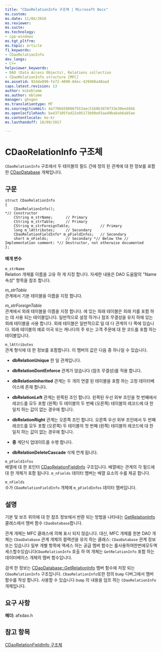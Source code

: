 ```yaml
---
title: "CDaoRelationInfo 구조체 | Microsoft Docs"
ms.custom: 
ms.date: 11/04/2016
ms.reviewer: 
ms.suite: 
ms.technology:
- cpp-windows
ms.tgt_pltfrm: 
ms.topic: article
f1_keywords:
- CDaoRelationInfo
dev_langs:
- C++
helpviewer_keywords:
- DAO (Data Access Objects), Relations collection
- CDaoRelationInfo structure [MFC]
ms.assetid: 92dda090-fe72-4090-84ec-429498a48aad
caps.latest.revision: 13
author: mikeblome
ms.author: mblome
manager: ghogen
ms.translationtype: MT
ms.sourcegitcommit: 4a770b6508067913aec51b8b3878f33e30eed4bb
ms.openlocfilehash: ba437105fad22a95173b99e93aa49babab6ab5ae
ms.contentlocale: ko-kr
ms.lasthandoff: 10/09/2017

---
```

# <a name="cdaorelationinfo-structure"></a>CDaoRelationInfo 구조체
`CDaoRelationInfo` 구조에서 두 테이블의 필드 간에 정의 된 관계에 대 한 정보를 포함 한 [CDaoDatabase](../../mfc/reference/cdaodatabase-class.md) 개체입니다.  
  
## <a name="syntax"></a>구문  
  
```  
struct CDaoRelationInfo  
{  
    CDaoRelationInfo();
*// Constructor  
    CString m_strName;      // Primary  
    CString m_strTable;     // Primary  
    CString m_strForeignTable;              // Primary  
    long m_lAttributes;     // Secondary  
    CDaoRelationFieldInfo* m_pFieldInfos;   // Secondary  
    short m_nFields;        // Secondary *// Below the // Implementation comment: *// Destructor, not otherwise documented  
};  
```  
  
#### <a name="parameters"></a>매개 변수  
 `m_strName`  
 Relation 개체를 이름을 고유 하 게 지정 합니다. 자세한 내용은 DAO 도움말의 "Name 속성" 항목을 참조 합니다.  
  
 *m_strTable*  
 관계에서 기본 테이블을 이름을 지정 합니다.  
  
 *m_strForeignTable*  
 관계에서 외래 테이블을 이름을 지정 합니다. 에 있는 외래 테이블은 외래 키를 포함 하는 데 사용 되는 테이블입니다. 일반적으로 설정 하거나 참조 무결성을 유지 하에 있는 외래 테이블을 사용 합니다. 외래 테이블은 일반적으로 일 대 다 관계의 다 쪽에 있습니다. 외래 테이블의 예로 미국 또는 캐나다의 주 또는 고객 주문에 대 한 코드를 포함 하는 테이블입니다.  
  
 `m_lAttributes`  
 관계 형식에 대 한 정보를 포함합니다. 이 멤버의 값은 다음 중 하나일 수 있습니다.  
  
- **dbRelationUnique** 한 일 관계입니다.  
  
- **dbRelationDontEnforce** 관계가 않습니다 (참조 무결성)를 적용 합니다.  
  
- **dbRelationInherited** 관계는 두 개의 연결 된 테이블을 포함 하는 고정 데이터베이스에 존재 합니다.  
  
- **dbRelationLeft** 관계는 왼쪽된 조인 합니다. 왼쪽된 우선 외부 조인을 첫 번째에서 레코드를 모두 포함 (왼쪽) 두 테이블의 두 번째 (오른쪽) 테이블의 레코드에 대 한 일치 하는 값이 없는 경우에 합니다.  
  
- **dbRelationRight** 관계는 오른쪽 조인 합니다. 오른쪽 우선 외부 조인에서 두 번째 레코드를 모두 포함 (오른쪽) 두 테이블의 첫 번째 (왼쪽) 테이블의 레코드에 대 한 일치 하는 값이 없는 경우에 합니다.  
  
- **중** 계단식 업데이트를 수행 합니다.  
  
- **dbRelationDeleteCascade** 삭제 연계 됩니다.  
  
 `m_pFieldInfos`  
 배열에 대 한 포인터 [CDaoRelationFieldInfo](../../mfc/reference/cdaorelationfieldinfo-structure.md) 구조입니다. 배열에는 관계의 각 필드에 대 한 개체가 포함 됩니다. `m_nFields` 데이터 멤버는 배열 요소의 수를 제공 합니다.  
  
 `m_nFields`  
 수가 `CDaoRelationFieldInfo` 개체에 `m_pFieldInfos` 데이터 멤버입니다.  
  
## <a name="remarks"></a>설명  
 기본 및 보조 위의에 대 한 참조 정보에서 반환 되는 방법을 나타내는 [GetRelationInfo](../../mfc/reference/cdaodatabase-class.md#getrelationinfo) 클래스에서 멤버 함수 `CDaoDatabase`합니다.  
  
 관계 개체는 MFC 클래스에 의해 표시 되지 않습니다. 대신, MFC 개체를 원본 DAO 개체는 `CDaoDatabase` 관계 개체의 컬렉션을 유지 하는 클래스: `CDaoDatabase` 관계 정보 또는 있습니다 일부 개별 항목에 액세스 하는 공급 멤버 함수는 를사용하여한번에모두액세스할수있습니다`CDaoRelationInfo` 호출 하 여 개체는 `GetRelationInfo` 포함 하는 데이터베이스 개체의 멤버 함수입니다.  
  
 검색 한 정보는 [CDaoDatabase::GetRelationInfo](../../mfc/reference/cdaodatabase-class.md#getrelationinfo) 멤버 함수에 저장 되는 `CDaoRelationInfo` 구조입니다. `CDaoRelationInfo`또한 정의 `Dump` 디버그에서 멤버 함수를 작성 합니다. 사용할 수 있습니다 `Dump` 의 내용을 덤프 하는 `CDaoRelationInfo` 개체입니다.  
  
## <a name="requirements"></a>요구 사항  
 **헤더:** afxdao.h  
  
## <a name="see-also"></a>참고 항목  
 [CDaoRelationFieldInfo 구조체](../../mfc/reference/cdaorelationfieldinfo-structure.md)

